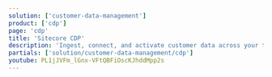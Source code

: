 ```yaml
---
solution: ['customer-data-management']
product: ['cdp']
page: 'cdp'
title: 'Sitecore CDP'
description: 'Ingest, connect, and activate customer data across your tech stack and composable DXP'
partials: ['solution/customer-data-management/cdp']
youtube: PL1jJVFm_lGnx-VFtQBFiOscKJhddMpp2s
---
```

